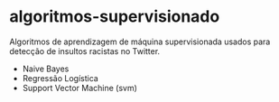 # algoritmos-supervisionado

Algoritmos de aprendizagem de máquina supervisionada usados para detecção de insultos racistas no Twitter.

- Naive Bayes
- Regressão Logística
- Support Vector Machine (svm) 

